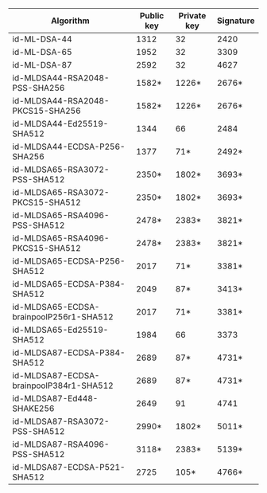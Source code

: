 | Algorithm                                     |  Public key  |  Private key |  Signature   |
| --------------------------------------------- | ------------ | ------------ |  ----------- |
| id-ML-DSA-44                                  |    1312      |     32       |    2420      |
| id-ML-DSA-65                                  |    1952      |     32       |    3309      |
| id-ML-DSA-87                                  |    2592      |     32       |    4627      |
| id-MLDSA44-RSA2048-PSS-SHA256                 |    1582*     |    1226*     |    2676*     |
| id-MLDSA44-RSA2048-PKCS15-SHA256              |    1582*     |    1226*     |    2676*     |
| id-MLDSA44-Ed25519-SHA512                     |    1344      |     66       |    2484      |
| id-MLDSA44-ECDSA-P256-SHA256                  |    1377      |     71*      |    2492*     |
| id-MLDSA65-RSA3072-PSS-SHA512                 |    2350*     |    1802*     |    3693*     |
| id-MLDSA65-RSA3072-PKCS15-SHA512              |    2350*     |    1802*     |    3693*     |
| id-MLDSA65-RSA4096-PSS-SHA512                 |    2478*     |    2383*     |    3821*     |
| id-MLDSA65-RSA4096-PKCS15-SHA512              |    2478*     |    2383*     |    3821*     |
| id-MLDSA65-ECDSA-P256-SHA512                  |    2017      |     71*      |    3381*     |
| id-MLDSA65-ECDSA-P384-SHA512                  |    2049      |     87*      |    3413*     |
| id-MLDSA65-ECDSA-brainpoolP256r1-SHA512       |    2017      |     71*      |    3381*     |
| id-MLDSA65-Ed25519-SHA512                     |    1984      |     66       |    3373      |
| id-MLDSA87-ECDSA-P384-SHA512                  |    2689      |     87*      |    4731*     |
| id-MLDSA87-ECDSA-brainpoolP384r1-SHA512       |    2689      |     87*      |    4731*     |
| id-MLDSA87-Ed448-SHAKE256                     |    2649      |     91       |    4741      |
| id-MLDSA87-RSA3072-PSS-SHA512                 |    2990*     |    1802*     |    5011*     |
| id-MLDSA87-RSA4096-PSS-SHA512                 |    3118*     |    2383*     |    5139*     |
| id-MLDSA87-ECDSA-P521-SHA512                  |    2725      |     105*     |    4766*     |
